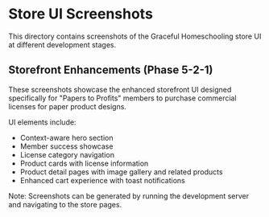 # Store UI Screenshots

This directory contains screenshots of the Graceful Homeschooling store UI at different development stages.

## Storefront Enhancements (Phase 5-2-1)

These screenshots showcase the enhanced storefront UI designed specifically for "Papers to Profits" members to purchase commercial licenses for paper product designs.

UI elements include:
- Context-aware hero section
- Member success showcase
- License category navigation
- Product cards with license information
- Product detail pages with image gallery and related products
- Enhanced cart experience with toast notifications

Note: Screenshots can be generated by running the development server and navigating to the store pages. 